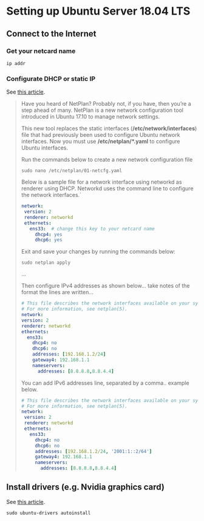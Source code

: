 # Setting up Ubuntu Server 18.04 LTS

## Connect to the Internet

### Get your netcard name

`ip addr`

### Configurate DHCP or static IP

See [this article](https://websiteforstudents.com/configure-static-ip-addresses-on-ubuntu-18-04-beta/).

> Have you heard of NetPlan? Probably not, if you have, then you’re a step ahead of many. NetPlan is a new network configuration tool introduced in Ubuntu 17.10 to manage network settings.
>
> This new tool replaces the static interfaces (**/etc/network/interfaces**) file that had previously been used to configure Ubuntu network interfaces. Now you must use **/etc/netplan/\*.yaml** to configure Ubuntu interfaces.
>
> Run the commands below to create a new network configuration file
>
> `sudo nano /etc/netplan/01-netcfg.yaml`
>
> Below is a sample file for a network interface using networkd as renderer using DHCP. Networkd uses the command line to configure the network interfaces.`
>
> ```yaml
> network:
>  version: 2
>  renderer: networkd
>  ethernets:
>    ens33:  # change this key to your netcard name
>      dhcp4: yes
>      dhcp6: yes
> ```
>
> Exit and save your changes by running the commands below:
>
> `sudo netplan apply`
>
> ...
>
> Then configure IPv4 addresses as shown below… take notes of the format the lines are written…
>
>  ```yaml
> # This file describes the network interfaces available on your system
> # For more information, see netplan(5).
> network:
>  version: 2
>  renderer: networkd
>  ethernets:
>    ens33:
>      dhcp4: no
>      dhcp6: no
>      addresses: [192.168.1.2/24]
>      gateway4: 192.168.1.1
>      nameservers:
>        addresses: [8.8.8.8,8.8.4.4]
>  ```
>
> You can add IPv6 addresses line, separated by a comma.. example below.
>
> ```yaml
> # This file describes the network interfaces available on your system
> # For more information, see netplan(5).
> network:
>  version: 2
>  renderer: networkd
>  ethernets:
>    ens33:
>      dhcp4: no
>      dhcp6: no
>      addresses: [192.168.1.2/24, '2001:1::2/64']
>      gateway4: 192.168.1.1
>      nameservers:
>        addresses: [8.8.8.8,8.8.4.4]
> ```

## Install drivers (e.g. Nvidia graphics card)

See [this article](https://linuxconfig.org/how-to-install-the-nvidia-drivers-on-ubuntu-18-04-bionic-beaver-linux).

```
sudo ubuntu-drivers autoinstall
```